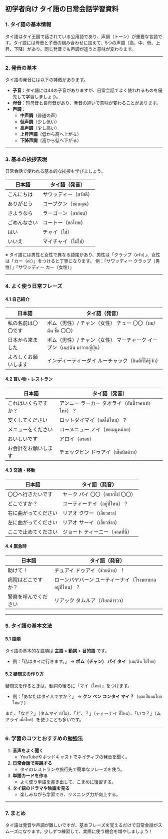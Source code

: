 ## 初学者向け タイ語の日常会話学習資料

### 1. タイ語の基本情報
タイ語はタイ王国で話されている公用語であり、声調（トーン）が重要な言語です。タイ語には母音と子音の組み合わせに加えて、5つの声調（高、中、低、上昇、下降）があり、同じ発音でも声調が違うと意味が変わります。

---

### 2. 発音の基本
タイ語の発音には以下の特徴があります。
- **子音**：タイ語には44の子音がありますが、日常会話でよく使われるものを優先して学習しましょう。
- **母音**：短母音と長母音があり、発音の違いで意味が変わることがあります。
- **声調**：
  - **中声調**（普通の声）
  - **低声調**（少し低い）
  - **高声調**（少し高い）
  - **上昇声調**（低から高へ上がる）
  - **下降声調**（高から低へ下がる）

---

### 3. 基本の挨拶表現
日常会話で使われる基本的な挨拶を学びましょう。

| 日本語 | タイ語（発音） |
|--------|--------------|
| こんにちは | サワッディー（สวัสดี） |
| ありがとう | コープクン（ขอบคุณ） |
| さようなら | ラーゴーン（ลาก่อน） |
| ごめんなさい | コートー（ขอโทษ） |
| はい | チャイ（ใช่） |
| いいえ | マイチャイ（ไม่ใช่） |

※ タイ語には男性と女性で異なる語尾があり、男性は「クラップ（ครับ）」、女性は「カー（ค่ะ）」をつけると丁寧になります。
例：「サワッディー クラップ（男性）」「サワッディー カー（女性）」

---

### 4. よく使う日常フレーズ

#### 4.1 自己紹介
| 日本語 | タイ語（発音） |
|--------|--------------|
| 私の名前は〇〇です | ポム（男性）/ チャン（女性） チュー 〇〇（ผม/ฉัน ชื่อ 〇〇） |
| 日本から来ました | ポム（男性）/ チャン（女性） マーチャーク イープン（ผม/ฉัน มาจากญี่ปุ่น） |
| よろしくお願いします | インディーティーダイ ルーチャック（ยินดีที่ได้รู้จัก） |

#### 4.2 買い物・レストラン
| 日本語 | タイ語（発音） |
|--------|--------------|
| これはいくらですか？ | アンニー ラーカー タオライ（อันนี้ราคาเท่าไหร่）？ |
| 安くしてください | ロットダイマイ（ลดได้ไหม）？ |
| メニューをください | コーメニュー ノイ（ขอเมนูหน่อย） |
| おいしいです | アロイ（อร่อย） |
| お会計をお願いします | チェックビン ドゥアイ（เช็คบิลด้วย） |

#### 4.3 交通・移動
| 日本語 | タイ語（発音） |
|--------|--------------|
| 〇〇へ行きたいです | ヤーク パイ 〇〇（อยากไป 〇〇） |
| どこですか？ | ユーティーナイ（อยู่ที่ไหน）？ |
| 右に曲がってください | リアオ クワー（เลี้ยวขวา） |
| 左に曲がってください | リアオ サーイ（เลี้ยวซ้าย） |
| ここで止めてください | ジョート ティーニー（จอดที่นี่） |

#### 4.4 緊急時
| 日本語 | タイ語（発音） |
|--------|--------------|
| 助けて！ | チュアイ ドゥアイ（ช่วยด้วย）！ |
| 病院はどこですか？ | ローンパヤバーン ユーティーナイ（โรงพยาบาลอยู่ที่ไหน）？ |
| 警察を呼んでください | リアック タムルア（เรียกตำรวจ） |

---

### 5. タイ語の基本文法

#### 5.1 語順
タイ語の基本的な語順は **主語 + 動詞 + 目的語** です。
- 例：「私はタイに行きます。」 → **ポム（チャン） パイ タイ**（ผม/ฉัน ไปไทย）

#### 5.2 疑問文の作り方
疑問文を作るときは、動詞の後ろに「マイ（ไหม）」をつけます。
- 例：「あなたはタイ人ですか？」 → **クン ペン コンタイ マイ？**（คุณเป็นคนไทยไหม？）

また、「なぜ？」（タムマイ ทำไม）、「どこ？」（ティーナイ ที่ไหน）、「いつ？」（ムアライ เมื่อไหร่）を使うことも多いです。

---

### 6. 学習のコツとおすすめの勉強法
1. **音声をよく聞く**
   - YouTubeやポッドキャストでネイティブの発音を聞く。
2. **日常会話で実践する**
   - タイのレストランや旅行先で簡単なフレーズを使う。
3. **単語カードを作る**
   - よく使う単語を書き出して、こまめに復習する。
4. **タイ語のドラマや映画を見る**
   - 楽しみながら学習でき、リスニング力が向上する。

---

### 7. まとめ
タイ語は発音や声調が難しいですが、基本フレーズを覚えるだけで日常会話がスムーズになります。少しずつ練習して、実際に使う機会を増やしましょう！

